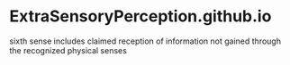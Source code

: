 # ExtraSensoryPerception.github.io
sixth sense includes claimed reception of information not gained through the recognized physical senses

